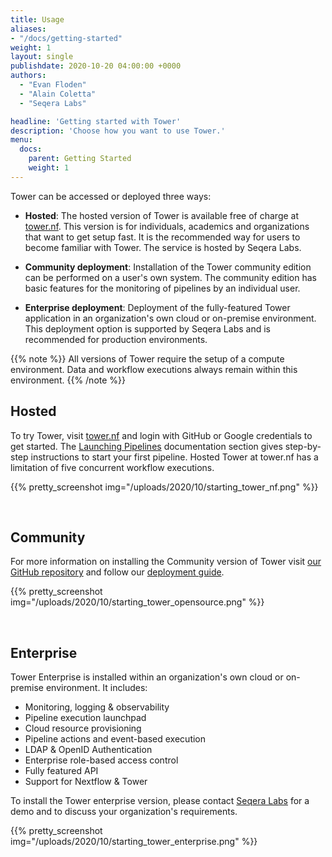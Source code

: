 ```yaml
---
title: Usage
aliases:
- "/docs/getting-started"
weight: 1
layout: single
publishdate: 2020-10-20 04:00:00 +0000
authors:
  - "Evan Floden"
  - "Alain Coletta"
  - "Seqera Labs"

headline: 'Getting started with Tower'
description: 'Choose how you want to use Tower.'
menu:
  docs:
    parent: Getting Started
    weight: 1
---
```


Tower can be accessed or deployed three ways:

  * **Hosted**: The hosted version of Tower is available free of charge at [tower.nf](https://tower.nf). This version is for individuals, academics and organizations that want to get setup fast. It is the recommended way for users to become familiar with Tower. The service is hosted by Seqera Labs.

  * **Community deployment**: Installation of the Tower community edition can be performed on a user's own system. The community edition has basic features for the monitoring of pipelines by an individual user.

  * **Enterprise deployment**: Deployment of the fully-featured Tower application in an organization's own cloud or on-premise environment. This deployment option is supported by Seqera Labs and is recommended for production environments.


{{% note %}}
All versions of Tower require the setup of a compute environment. Data and workflow executions always remain within this environment.
{{% /note %}}

## Hosted

To try Tower, visit [tower.nf](https://tower.nf/login) and login with GitHub or Google credentials to get started. The [Launching Pipelines](/docs/launch/) documentation section gives step-by-step instructions to start your first pipeline. Hosted Tower at tower.nf has a limitation of five concurrent workflow executions.

{{% pretty_screenshot img="/uploads/2020/10/starting_tower_nf.png" %}}

<br>

## Community
For more information on installing the Community version of Tower visit [our GitHub repository](https://github.com/seqeralabs/nf-tower) and follow our [deployment guide](/docs/installation/system-deployment/).

{{% pretty_screenshot img="/uploads/2020/10/starting_tower_opensource.png" %}}

<br>

## Enterprise

Tower Enterprise is installed within an organization's own cloud or on-premise environment. It includes:

  * Monitoring, logging & observability
  * Pipeline execution launchpad
  * Cloud resource provisioning
  * Pipeline actions and event-based execution
  * LDAP & OpenID Authentication
  * Enterprise role-based access control
  * Fully featured API
  * Support for Nextflow & Tower

To install the Tower enterprise version, please contact [Seqera Labs](https://seqera.io) for a demo and to discuss your organization's requirements.

{{% pretty_screenshot img="/uploads/2020/10/starting_tower_enterprise.png" %}}

<br>
